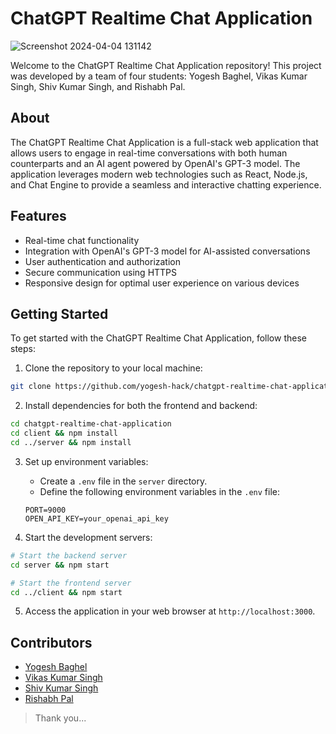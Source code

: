 # ChatGPT Realtime Chat Application

![Screenshot 2024-04-04 131142](https://github.com/yogesh-hack/chatgpt-realtime-chat-application/assets/83384315/e9096071-b646-46b3-bf0e-409ce468c250)

Welcome to the ChatGPT Realtime Chat Application repository! This project was developed by a team of four students: Yogesh Baghel, Vikas Kumar Singh, Shiv Kumar Singh, and Rishabh Pal.

## About

The ChatGPT Realtime Chat Application is a full-stack web application that allows users to engage in real-time conversations with both human counterparts and an AI agent powered by OpenAI's GPT-3 model. The application leverages modern web technologies such as React, Node.js, and Chat Engine to provide a seamless and interactive chatting experience.

## Features

- Real-time chat functionality
- Integration with OpenAI's GPT-3 model for AI-assisted conversations
- User authentication and authorization
- Secure communication using HTTPS
- Responsive design for optimal user experience on various devices

## Getting Started

To get started with the ChatGPT Realtime Chat Application, follow these steps:

1. Clone the repository to your local machine:

```bash
git clone https://github.com/yogesh-hack/chatgpt-realtime-chat-application.git
```

2. Install dependencies for both the frontend and backend:

```bash
cd chatgpt-realtime-chat-application
cd client && npm install
cd ../server && npm install
```

3. Set up environment variables:

   - Create a `.env` file in the `server` directory.
   - Define the following environment variables in the `.env` file:

   ```plaintext
   PORT=9000
   OPEN_API_KEY=your_openai_api_key
   ```

4. Start the development servers:

```bash
# Start the backend server
cd server && npm start

# Start the frontend server
cd ../client && npm start
```

5. Access the application in your web browser at `http://localhost:3000`.

## Contributors

- [Yogesh Baghel](https://github.com/yogesh-hack4)
- [Vikas Kumar Singh](https://github.com/vikaskumarsingh20)
- [Shiv Kumar Singh](https://github.com/shivkumarsingh98)
- [Rishabh Pal](https://github.com/rishabhpalmc)

> Thank you...

